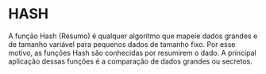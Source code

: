 # HASH
A função Hash (Resumo) é qualquer algoritmo que mapeie dados grandes e de tamanho variável para pequenos dados de tamanho fixo. Por esse motivo, as funções Hash são conhecidas por resumirem o dado. A principal aplicação dessas funções é a comparação de dados grandes ou secretos.
